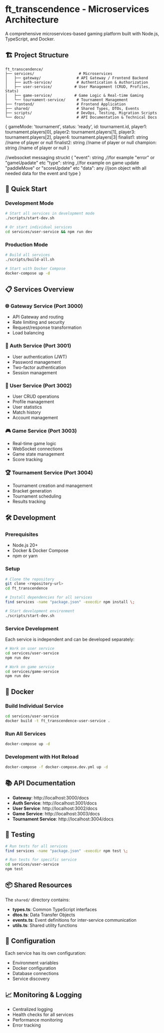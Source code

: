 # ft_transcendence - Microservices Architecture

A comprehensive microservices-based gaming platform built with Node.js, TypeScript, and Docker.

## 🏗️ Project Structure

```
ft_transcendence/
├── services/                    # Microservices
│   ├── gateway/                # API Gateway / Frontend Backend
│   ├── auth-service/           # Authentication & Authorization
│   ├── user-service/          # User Management (CRUD, Profiles, Stats)
│   ├── game-service/          # Game Logic & Real-time Gaming
│   └── tournament-service/     # Tournament Management
├── frontend/                   # Frontend Application
├── shared/                     # Shared Types, DTOs, Events
├── scripts/                    # DevOps, Testing, Migration Scripts
└── docs/                       # API Documentation & Technical Docs
```

{
	gameMode: 'tournament',
	status: 'ready',
	id: tournament.id,
	player1: tournament.players[0],
	player2: tournament.players[1],
	player3: tournament.players[2],
	player4: tournament.players[3]
	finalist1: string //name of player or null 
	finalist2: string //name of player or null
	champion: string //name of player or null
}

//websocket messaging struckt 
{
	"event": string ,//for example "error" or "gameUpadate" etc
	"type": string ,//for example on game update "paddleMove" or "scoreUpdate" etc
	"data": any //json object with all needed data for the event and type 
}

## 🚀 Quick Start

### Development Mode
```bash
# Start all services in development mode
./scripts/start-dev.sh

# Or start individual services
cd services/user-service && npm run dev
```

### Production Mode
```bash
# Build all services
./scripts/build-all.sh

# Start with Docker Compose
docker-compose up -d
```

## 📋 Services Overview

### 🌐 Gateway Service (Port 3000)
- API Gateway and routing
- Rate limiting and security
- Request/response transformation
- Load balancing

### 🔐 Auth Service (Port 3001)
- User authentication (JWT)
- Password management
- Two-factor authentication
- Session management

### 👤 User Service (Port 3002)
- User CRUD operations
- Profile management
- User statistics
- Match history
- Account management

### 🎮 Game Service (Port 3003)
- Real-time game logic
- WebSocket connections
- Game state management
- Score tracking

### 🏆 Tournament Service (Port 3004)
- Tournament creation and management
- Bracket generation
- Tournament scheduling
- Results tracking

## 🛠️ Development

### Prerequisites
- Node.js 20+
- Docker & Docker Compose
- npm or yarn

### Setup
```bash
# Clone the repository
git clone <repository-url>
cd ft_transcendence

# Install dependencies for all services
find services -name "package.json" -execdir npm install \;

# Start development environment
./scripts/start-dev.sh
```

### Service Development
Each service is independent and can be developed separately:

```bash
# Work on user service
cd services/user-service
npm run dev

# Work on game service
cd services/game-service
npm run dev
```

## 🐳 Docker

### Build Individual Service
```bash
cd services/user-service
docker build -t ft_transcendence-user-service .
```

### Run All Services
```bash
docker-compose up -d
```

### Development with Hot Reload
```bash
docker-compose -f docker-compose.dev.yml up -d
```

## 📚 API Documentation

- **Gateway**: http://localhost:3000/docs
- **Auth Service**: http://localhost:3001/docs
- **User Service**: http://localhost:3002/docs
- **Game Service**: http://localhost:3003/docs
- **Tournament Service**: http://localhost:3004/docs

## 🧪 Testing

```bash
# Run tests for all services
find services -name "package.json" -execdir npm test \;

# Run tests for specific service
cd services/user-service
npm test
```

## 📦 Shared Resources

The `shared/` directory contains:
- **types.ts**: Common TypeScript interfaces
- **dtos.ts**: Data Transfer Objects
- **events.ts**: Event definitions for inter-service communication
- **utils.ts**: Shared utility functions

## 🔧 Configuration

Each service has its own configuration:
- Environment variables
- Docker configuration
- Database connections
- Service discovery

## 📈 Monitoring & Logging

- Centralized logging
- Health checks for all services
- Performance monitoring
- Error tracking

